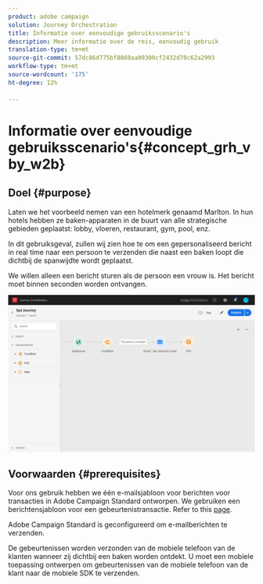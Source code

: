 ```yaml
---
product: adobe campaign
solution: Journey Orchestration
title: Informatie over eenvoudige gebruiksscenario's
description: Meer informatie over de reis, eenvoudig gebruik
translation-type: tm+mt
source-git-commit: 57dc86d775bf8860aa09300cf2432d70c62a2993
workflow-type: tm+mt
source-wordcount: '175'
ht-degree: 12%

---
```



# Informatie over eenvoudige gebruiksscenario&#39;s{#concept_grh_vby_w2b}

## Doel {#purpose}

Laten we het voorbeeld nemen van een hotelmerk genaamd Marlton. In hun hotels hebben ze baken-apparaten in de buurt van alle strategische gebieden geplaatst: lobby, vloeren, restaurant, gym, pool, enz.

In dit gebruiksgeval, zullen wij zien hoe te om een gepersonaliseerd bericht in real time naar een persoon te verzenden die naast een baken loopt die dichtbij de spanwijdte wordt geplaatst.

We willen alleen een bericht sturen als de persoon een vrouw is. Het bericht moet binnen seconden worden ontvangen.

![](../assets/journeyuc1_16.png)

## Voorwaarden {#prerequisites}

Voor ons gebruik hebben we één e-mailsjabloon voor berichten voor transacties in Adobe Campaign Standard ontworpen. We gebruiken een berichtensjabloon voor een gebeurtenistransactie. Refer to this [page](https://docs.adobe.com/content/help/nl-NL/campaign-standard/using/communication-channels/transactional-messaging/about-transactional-messaging.html).

Adobe Campaign Standard is geconfigureerd om e-mailberichten te verzenden.

De gebeurtenissen worden verzonden van de mobiele telefoon van de klanten wanneer zij dichtbij een baken worden ontdekt. U moet een mobiele toepassing ontwerpen om gebeurtenissen van de mobiele telefoon van de klant naar de mobiele SDK te verzenden.